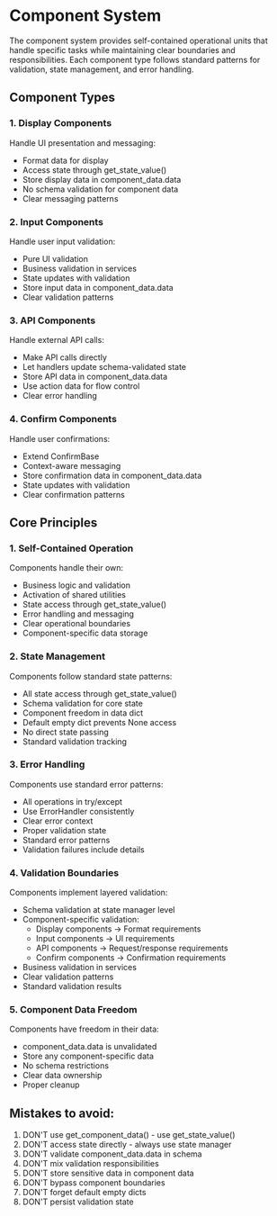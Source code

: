# Component System

The component system provides self-contained operational units that handle specific tasks while maintaining clear boundaries and responsibilities. Each component type follows standard patterns for validation, state management, and error handling.

## Component Types

### 1. Display Components
Handle UI presentation and messaging:
- Format data for display
- Access state through get_state_value()
- Store display data in component_data.data
- No schema validation for component data
- Clear messaging patterns

### 2. Input Components
Handle user input validation:
- Pure UI validation
- Business validation in services
- State updates with validation
- Store input data in component_data.data
- Clear validation patterns

### 3. API Components
Handle external API calls:
- Make API calls directly
- Let handlers update schema-validated state
- Store API data in component_data.data
- Use action data for flow control
- Clear error handling

### 4. Confirm Components
Handle user confirmations:
- Extend ConfirmBase
- Context-aware messaging
- Store confirmation data in component_data.data
- State updates with validation
- Clear confirmation patterns

## Core Principles

### 1. Self-Contained Operation
Components handle their own:
- Business logic and validation
- Activation of shared utilities
- State access through get_state_value()
- Error handling and messaging
- Clear operational boundaries
- Component-specific data storage

### 2. State Management
Components follow standard state patterns:
- All state access through get_state_value()
- Schema validation for core state
- Component freedom in data dict
- Default empty dict prevents None access
- No direct state passing
- Standard validation tracking

### 3. Error Handling
Components use standard error patterns:
- All operations in try/except
- Use ErrorHandler consistently
- Clear error context
- Proper validation state
- Standard error patterns
- Validation failures include details

### 4. Validation Boundaries
Components implement layered validation:
- Schema validation at state manager level
- Component-specific validation:
  * Display components -> Format requirements
  * Input components -> UI requirements
  * API components -> Request/response requirements
  * Confirm components -> Confirmation requirements
- Business validation in services
- Clear validation patterns
- Standard validation results

### 5. Component Data Freedom
Components have freedom in their data:
- component_data.data is unvalidated
- Store any component-specific data
- No schema restrictions
- Clear data ownership
- Proper cleanup

## Mistakes to avoid:
1. DON'T use get_component_data() - use get_state_value()
2. DON'T access state directly - always use state manager
3. DON'T validate component_data.data in schema
4. DON'T mix validation responsibilities
5. DON'T store sensitive data in component data
6. DON'T bypass component boundaries
7. DON'T forget default empty dicts
8. DON'T persist validation state
